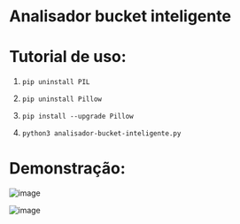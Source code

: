# Analisador bucket inteligente

# Tutorial de uso:

1) `pip uninstall PIL`

2) `pip uninstall Pillow`

3) `pip install --upgrade Pillow`

4) `python3 analisador-bucket-inteligente.py`

# Demonstração:

![image](https://user-images.githubusercontent.com/48680041/235518181-678ddfb2-8573-40c7-8532-1d127c7d4a41.png)

![image](https://user-images.githubusercontent.com/48680041/235518070-ddb2daff-d2d4-4e2e-b7af-a303b7fe0e22.png)
